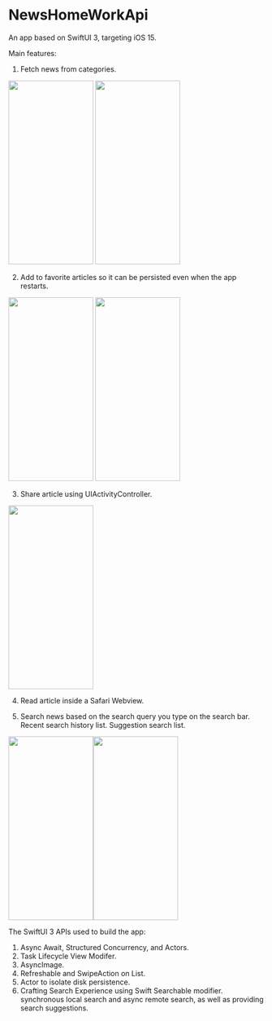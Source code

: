 # NewsHomeWorkApi

An app based on SwiftUI 3, targeting iOS 15.

Main features:

1) Fetch news from categories.

<img src= "https://user-images.githubusercontent.com/101548647/202839368-e7a0e865-06bb-4e81-8592-f319a75e5e30.png" width="167" height="361"> <img src= "https://user-images.githubusercontent.com/101548647/202839374-35b8a93e-148f-4b5b-84cc-af34aaad1692.png" width="167" height="361">

2) Add to favorite articles so it can be persisted even when the app restarts.

<img src= "https://user-images.githubusercontent.com/101548647/202839394-e83885d2-eea3-41eb-894f-937fffb57453.png" width="167" height="361"> <img src= "https://user-images.githubusercontent.com/101548647/202839403-66a78086-186e-40d5-981c-97bcb12a2cbc.png" width="167" height="361"> 

3) Share article using UIActivityController.

<img src= "https://user-images.githubusercontent.com/101548647/202839420-7f055058-03ed-4326-8e27-850452ebd747.png" width="167" height="361">

4) Read article inside a Safari Webview.


5) Search news based on the search query you type on the search bar. Recent search history list. Suggestion search list.

<img src= "https://user-images.githubusercontent.com/101548647/202839446-5be8ee04-75ab-45ba-88b9-606982552fde.png" width="167" height="361"><img src= "https://user-images.githubusercontent.com/101548647/202839408-776e781b-cc6b-4604-b24c-c68a7555e45c.png" width="167" height="361">


The SwiftUI 3 APIs used to build the app:
1. Async Await, Structured Concurrency, and Actors.
2. Task Lifecycle View Modifer.
3. AsyncImage.
4. Refreshable and SwipeAction on List.
6. Actor to isolate disk persistence.
7. Crafting Search Experience using Swift Searchable modifier. synchronous local search and async remote search, as well as providing search suggestions.
